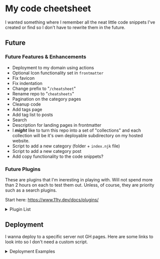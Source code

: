 # My code cheetsheet
I wanted something where I remember all the neat little code snippets I've created or find so I don't have to rewrite them in the future.

## Future
### Future Features & Enhancements
- Deployment to my domain using actions
- Optional Icon functionality set in `frontmatter`
- Fix favicon
- Fix indentation
- Change prefix to "`/cheatsheet`"
- Rename repo to "`cheatsheets`"
- Pagination on the category pages
- Cleanup code
- Add tags page
- Add tag list to posts
- Search
- Description for landing pages in frontmatter
- I ***might*** like to turn this repo into a set of "collections" and each collection will be it's own deployable subdirectory on my hosted website.
- Script to add a new category (folder + `index.njk` file)
- Script to add a new category post
- Add copy functionality to the code snippets?

### Future Plugins
These are plugins that I'm ineresting in playing with. Will not spend more than 2 hours on each to test them out. Unless, of course, they are priority such as a search plugins.

Start here: https://www.11ty.dev/docs/plugins/

<details>
  <summary>Plugin List</summary>
  <ul>
  <li>https://www.npmjs.com/package/eleventy-plugin-edit-on-github</li>
  <li>https://github.com/christopherpickering/eleventy-plugin-edit-on-github</li>
  <li>https://github.com/bnoctis/eleventy-multisite</li>
  <li>https://github.com/AleksandrHovhannisyan/eleventy-plugin-code-demo</li>
  <li>https://github.com/johanbrook/eleventy-plugin-reading-time</li>
  <li>https://www.npmjs.com/package/eleventy-plugin-nesting-toc</li>
  <li>https://www.npmjs.com/package/eleventy-plugin-plantuml</li>
  <li>https://www.npmjs.com/package/@factorial/eleventy-plugin-fstack</li>
  <li>https://www.npmjs.com/package/eleventy-plugin-toc</li>
  <li>https://www.npmjs.com/package/eleventy-plugin-mtos</li>
  <li>https://www.npmjs.com/package/eleventy-plugin-reader-bar</li>
  <li>https://www.npmjs.com/package/eleventy-plugin-embed-everything</li>
  <li>https://www.npmjs.com/package/@inframanufaktur/eleventy-plugin-clean-urls</li>
  <li>https://www.npmjs.com/package/eleventy-plugin-markdown-shortcode</li>
  <li>https://www.npmjs.com/package/eleventy-plugin-emoji</li>
  <li>https://www.npmjs.com/package/eleventy-plugin-footnotes</li>
  <li>https://www.npmjs.com/package/eleventy-plugin-broken-links</li>
  <li>https://www.npmjs.com/package/@code-blocks/eleventy-plugin</li>
  <li>https://www.npmjs.com/package/eleventy-favicon</li>
  <li>https://www.npmjs.com/package/eleventy-plugin-backlinks</li>
  <li>https://www.npmjs.com/package/@orchidjs/eleventy-plugin-ids</li>
  <li>https://www.npmjs.com/package/eleventy-plugin-unified</li>
  <li>https://www.npmjs.com/package/eleventy-plugin-heroicons</li>
  <li>https://www.npmjs.com/package/eleventy-plugin-page-assets</li>
  <li>https://www.npmjs.com/package/eleventy-plugin-unfurl</li>
  <li>https://pagefind.app/</li>
    <li>https://rknight.me/using-pagefind-with-eleventy-for-search/</li>
    <li>https://github.com/rknightuk/eleventy-pagefind-demo/</li>
  <li>https://github.com/KittyGiraudel/eleventy-plugin-footnotes</li>
  <li>https://www.alpower.com/tutorials/configuring-footnotes-with-eleventy/</li>
  </ul>
</details>

## Deployment
I wanna deploy to a specific server not GH pages. Here are some links to look into so I don't need a custom script.

<details>
  <summary>Deployment Examples</summary>
  <ul>
  <li>https://gist.github.com/nichtich/5290675</li>
  <li>https://docs.github.com/en/actions/deployment/about-deployments/deploying-with-github-actions</li>
  <li>https://github.com/actions/starter-workflows/blob/main/deployments/google.yml</li>
  <li>https://github.com/marketplace/actions/scp-deploy-action</li>
  <li>https://github.com/marketplace/actions/ssh-scp-deploy</li>
  <li>https://github.com/appleboy/scp-action</li>
  <li>https://stackoverflow.com/questions/60253093/how-do-i-scp-repo-files-using-github-actions</li>
  <li>https://github.com/CloudCannon/bookshop</li>
  </ul>
</details>

